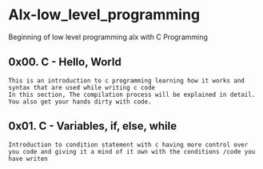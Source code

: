 # Alx-low_level_programming
Beginning of low level programming alx with C Programming
## 0x00. C - Hello, World
    This is an introduction to c programming learning how it works and syntax that are used while writing c code
    In this section, The compilation process will be explained in detail. You also get your hands dirty with code.

## 0x01. C - Variables, if, else, while
    Introduction to condition statement with c having more control over you code and giving it a mind of it own with the conditions /code you have writen


